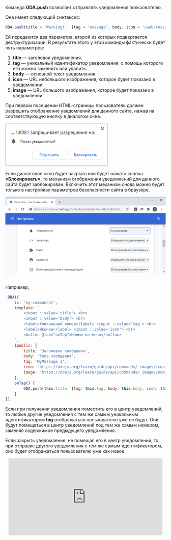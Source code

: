 Команда **ODA.push** позволяет отправлять уведомления пользователю.

Она имеет следующий синтаксис:

```javascript
ODA.push(title = 'Warning!', {tag = 'message', body, icon = '/web/res/icons/warning.png', image}={})
```

Ей передаются два параметра, второй из которых подвергается деструктуризации. В результате этого у этой команды фактически будет пять параметров:

1. **title** — заголовок уведомления.
1. **tag** — уникальный идентификатор уведомления, с помощь которого его можно заменить или удалить.
1. **body** — основной текст уведомления.
1. **icon** — URL небольшого изображения, которое будет показано в уведомлении.
1. **image** — URL большого изображения, которое будет показано в уведомлении.

При первом посещении HTML-страницы пользователь должен разрешить отображение уведомлений для данного сайта, нажав на соответствующую кнопку в диалогом окне.

![Разрешение отображать уведомления](learn/guide/api/commands/_images/requestNotification.png "Разрешить уведомления")

Если диалоговое окно будет закрыто или будет нажата кнопка **«Блокировать»**, то механизм отображения уведомлений для данного сайта будет заблокирован. Включить этот механизм снова можно будет только в настройках параметров безопасности сайта в браузере.

![Отключение блокировки уведомлений](learn/guide/api/commands/_images/SiteSetting.png "Отключение блокировки уведомлений").

Например,

```javascript run_edit_[my-component.js]
 ODA({
    is: 'my-component',
    template: `
        <input ::value='title'> <br>
        <input ::value='body'> <br>
        <label>Уникальный номер</label> <input ::value='tag'> <br>
        <label>Иконка</label> <input ::value='icon'> <br>
        <button @tap="onTap">Нажми на меня</button>
    `,
    $public: {
        title: 'Заголовок сообщения',
        body: 'Тело сообщения',
        tag: 'MyMessage 1',
        icon: 'https://odajs.org/learn/guide/api/commands/_images/icon.png',
        image: 'https://odajs.org/learn/guide/api/commands/_images/odajs.png',
    },
    onTap() {
        ODA.push(this.title, {tag: this.tag, body: this.body, icon: this.icon, image: this.image});
    }
});
```

Если при получении уведомления поместить его в центр уведомлений, то любые другие уведомления с тем же самым уникальным идентификатором **tag** отображаться пользователю уже не будут. Они будут помещаться в центр уведомлений под тем же самым номером, заменяя содержимое предыдущего уведомления.

Если закрыть уведомление, не помещая его в центр уведомлений, то, при отправке другого уведомления с тем же самым идентификатором, оно будет отображаться пользователю уже как новое.

<div style="position:relative;padding-bottom:48%; margin:10px">
    <iframe src="https://www.youtube.com/embed/58xle_2d5Oo?start=0" frameborder="0" allow="accelerometer; autoplay; encrypted-media; gyroscope; picture-in-picture" allowfullscreen
    	style="position:absolute;width:100%;height:100%;"></iframe>
</div>
